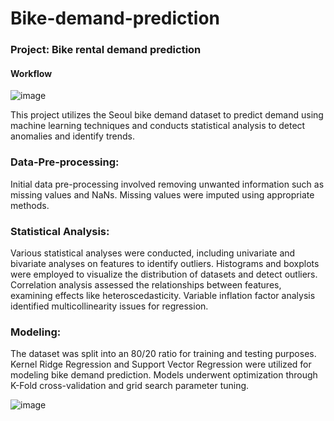 # Bike-demand-prediction

### Project: Bike rental demand prediction

#### Workflow
![image](https://github.com/Optimus-Q/Bike-demand-prediction/assets/46313772/f6e60d91-63a9-40c4-897e-331058c65921)


This project utilizes the Seoul bike demand dataset to predict demand using machine learning techniques and conducts statistical analysis to detect anomalies and identify trends.

### Data-Pre-processing:
Initial data pre-processing involved removing unwanted information such as missing values and NaNs. Missing values were imputed using appropriate methods.

### Statistical Analysis:
Various statistical analyses were conducted, including univariate and bivariate analyses on features to identify outliers. Histograms and boxplots were employed to visualize the distribution of datasets and detect outliers. Correlation analysis assessed the relationships between features, examining effects like heteroscedasticity. Variable inflation factor analysis identified multicollinearity issues for regression.

### Modeling:
The dataset was split into an 80/20 ratio for training and testing purposes. Kernel Ridge Regression and Support Vector Regression were utilized for modeling bike demand prediction. Models underwent optimization through K-Fold cross-validation and grid search parameter tuning.

![image](https://github.com/Optimus-Q/Bike-demand-prediction/assets/46313772/66c840a0-d63a-488c-8356-f6d82fddb7ff)


